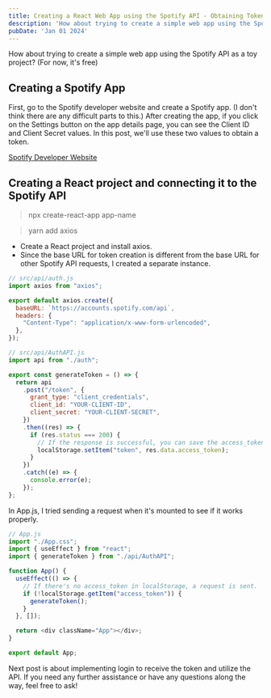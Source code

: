 ```yaml
---
title: Creating a React Web App using the Spotify API - Obtaining Token (1)
description: 'How about trying to create a simple web app using the Spotify API as a toy project?'
pubDate: 'Jan 01 2024'
---
```


How about trying to create a simple web app using the Spotify API as a toy project? (For now, it's free)

## Creating a Spotify App

First, go to the Spotify developer website and create a Spotify app. (I don't think there are any difficult parts to this.) After creating the app, if you click on the Settings button on the app details page, you can see the Client ID and Client Secret values. In this post, we'll use these two values to obtain a token.

[Spotify Developer Website](https://developer.spotify.com/documentation/web-api)

## Creating a React project and connecting it to the Spotify API

> npx create-react-app app-name

> yarn add axios

- Create a React project and install axios.
- Since the base URL for token creation is different from the base URL for other Spotify API requests, I created a separate instance.

```js
// src/api/auth.js
import axios from "axios";

export default axios.create({
  baseURL: `https://accounts.spotify.com/api`,
  headers: {
    "Content-Type": "application/x-www-form-urlencoded",
  },
});
```

```js
// src/api/AuthAPI.js
import api from "./auth";

export const generateToken = () => {
  return api
    .post("/token", {
      grant_type: "client_credentials",
      client_id: "YOUR-CLIENT-ID",
      client_secret: "YOUR-CLIENT-SECRET",
    })
    .then((res) => {
      if (res.status === 200) {
        // If the response is successful, you can save the access_token to localStorage for now.
        localStorage.setItem("token", res.data.access_token);
      }
    })
    .catch((e) => {
      console.error(e);
    });
};
```

In App.js, I tried sending a request when it's mounted to see if it works properly.

```js
// App.js
import "./App.css";
import { useEffect } from "react";
import { generateToken } from "./api/AuthAPI";

function App() {
  useEffect(() => {
    // If there's no access_token in localStorage, a request is sent.
    if (!localStorage.getItem("access_token")) {
      generateToken();
    }
  }, []);

  return <div className="App"></div>;
}

export default App;
```

<!-- ![TINO-Seungjun Lee - api response](./image-1.png) -->

Next post is about implementing login to receive the token and utilize the API. If you need any further assistance or have any questions along the way, feel free to ask!

